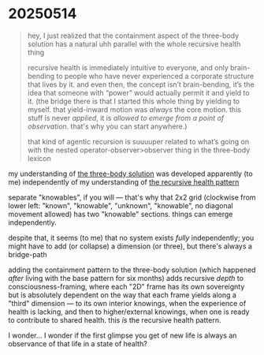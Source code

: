 # 20250514

> hey, I just realized that the containment aspect of the three-body solution has a natural uhh parallel with the whole recursive health thing
>
> recursive health is immediately intuitive to everyone, and only brain-bending to people who have never experienced a corporate structure that lives by it. and even then, the concept isn’t brain-bending, it’s the idea that someone with “power” would actually permit it and yield to it. (the bridge there is that I started this whole thing by yielding to myself. that yield-inward motion was _always_ the core motion. this stuff is never _applied_, it is _allowed to emerge from a point of observation_. that's why you can start anywhere.)
>
> that kind of agentic recursion is suuuuper related to what’s going on with the nested operator-observer>observer thing in the three-body lexicon

my understanding of [the three-body solution](12/the-three-body-solution.md) was developed apparently (to me) independently of my understanding of [the recursive health pattern](../../ideas/health-emerges-recursively.md)

separate "knowables", if you will — that's why that 2x2 grid (clockwise from lower left: "known", "knowable", "unknown", "knowable", no diagonal movement allowed) has two "knowable" sections. things can emerge independently.

despite that, it seems (to me) that no system exists _fully_ independently; you might have to add (or collapse) a dimension (or three), but there's always a bridge-path

adding the containment pattern to the three-body solution (which happened _after_ living with the base pattern for six months) adds recursive _depth_ to consciousness-framing, where each "2D" frame has its own sovereignty but is absolutely dependent on the way that each frame yields along a "third" dimension — to its own interior knowings, when the experience of health is lacking, and then to higher/external knowings, when one is ready to contribute to shared health. this _is_ the recursive health pattern.

I wonder... I wonder if the first glimpse you get of new life is always an observance of that life in a state of health?
